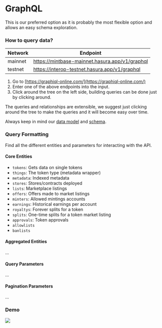 # GraphQL

This is our preferred option as it is probably the most flexible option and allows an easy schema exploration.

### How to query data?

| Network | Endpoint                                       |
| ------- | ---------------------------------------------- |
| mainnet | https://mintbase-mainnet.hasura.app/v1/graphql |
| testnet | https://interop-testnet.hasura.app/v1/graphql  |

1. Go to [https://graphiql-online.com/](https://graphiql-online.com/)
2. Enter one of the above endpoints into the input.&#x20;
3. Click around the tree on the left side, building queries can be done just by clicking around.

The queries and relationships are extensible, we suggest just clicking around the tree to make the queries and it will become easy over time.&#x20;

Always keep in mind our [data model](data-model/) and [schema](data-model/schema-v1.md#dbml).

### Query Formatting

Find all the different entities and parameters for interacting with the API.

#### Core Entities

* `tokens`: Gets data on single tokens
* `things`: The token type (metadata wrapper)
* `metadata`: Indexed metadata
* `stores`: Stores/contracts deployed
* `lists`: Marketplace listings
* `offers`: Offers made to market listings
* `minters`: Allowed mintings accounts&#x20;
* `earnings`: Historical earnings per account
* `royaltys`: Forever splits for a token
* `splits`: One-time splits for a token market listing
* `approvals`: Token approvals
* `allowlists`
* `banlists`

#### Aggregated Entities

...

#### Query Parameters

...

#### Pagination Parameters

...

### Demo

![](https://lh5.googleusercontent.com/AXfMvEvv5zB9N82hkeNA3VWZnUa94v\_SWbgP3sv-UHXD\_hiwoxRnAa9sYUqOtZhpQlHoTIx\_SRzG4YFjosA11VRT-OFZeyfTu\_NWs283Bi0GGAy4AnsJ\_ZmJ2hvyFrJFpc4D6-eS1ozr8Q84l-k)
